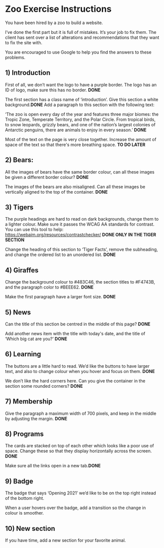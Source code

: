 # Zoo Exercise Instructions

You have been hired by a zoo to build a website.

I’ve done the first part but it is full of mistakes. It’s your job to fix them. The client has sent over a list of alterations and recommendations that they want to fix the site with. 

You are encouraged to use Google to help you find the answers to these problems.

## 1) Introduction

First of all, we don’t want the logo to have a purple border. The logo has an ID of logo, make sure this has no border. **DONE**

The first section has a class name of ‘introduction’. Give this section a white background.**DONE** Add a paragraph to this section with the following text:

‘The zoo is open every day of the year and features three major biomes: the Tropic Zone, Temperate Territory, and the Polar Circle. From tropical birds, to snow leopards, grizzly bears, and one of the nation’s largest colonies of Antarctic penguins, there are animals to enjoy in every season.’ **DONE**

Most of the text on the page is very close together. Increase the amount of space of the text so that there's more breathing space. **TO DO LATER**

## 2) Bears:

All the images of bears have the same border colour, can all these images be given a different border colour? **DONE**

The images of the bears are also misaligned. Can all these images be vertically aligned to the top of the container. **DONE**

## 3) Tigers

The purple headings are hard to read on dark backgrounds, change them to a lighter colour. Make sure it passes the WCAG AA standards for contrast. You can use this tool to help: https://webaim.org/resources/contrastchecker/ **DONE ONLY IN THE TIGER SECTION**

Change the heading of this section to ‘Tiger Facts’, remove the subheading, and change the ordered list to an unordered list. **DONE**

## 4) Giraffes

Change the background colour to #483C46, the section titles to #F4743B, and the paragraph color to #BEEE62. **DONE**

Make the first paragraph have a larger font size. **DONE**

## 5) News

Can the title of this section be centred in the middle of this page? **DONE**

Add another news item with the title with today's date, and the title of ‘Which big cat are you?’ **DONE** 

## 6) Learning

The buttons are a little hard to read. We’d like the buttons to have larger text, and also to change colour when you hover and focus on them. **DONE**

We don’t like the hard corners here. Can you give the container in the section some rounded corners? **DONE**

## 7) Membership

Give the paragraph a maximum width of 700 pixels, and keep in the middle by adjusting the margin. **DONE**

## 8) Programs

The cards are stacked on top of each other which looks like a poor use of space. Change these so that they display horizontally across the screen. **DONE**

Make sure all the links open in a new tab.**DONE**

## 9) Badge

The badge that says ‘Opening 2021’ we’d like to be on the top right instead of the bottom right.

When a user hovers over the badge, add a transition so the change in colour is smoother.

## 10) New section

If you have time, add a new section for your favorite animal.

